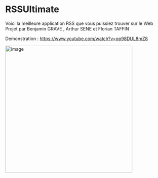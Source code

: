 # RSSUltimate
Voici la meilleure application RSS que vous puissiez trouver sur le Web
Projet par Benjamin GRAVE , Arthur SENE et Florian TAFFIN

Demonstration : https://www.youtube.com/watch?v=op98DUL8mZ8

<img width="401" alt="image" src="https://user-images.githubusercontent.com/86321847/157116772-2eddeb38-bf67-4e9d-8c74-d011e17db46a.png">


